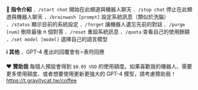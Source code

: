 **🔧 指令介紹**
．`/start chat` 開始在此頻道與機器人聊天
．`/stop chat` 停止在此頻道與機器人聊天
．`/brainwash [prompt]` 設定系統訊息（類似於洗腦）
．`/status` 顯示目前的系統設定
．`/forget` 讓機器人遺忘先前的對話
．`/purge [num]` 刪除最後 n 個對答
．`/reset` 重設系統訊息
．`/quota` 查看自己的使用餘額
．`/set model [model]` 選擇自己的語言模型

**ℹ️ 其他**
．GPT-4 產出的回覆會有⭐表符回應

**❤️ 贊助我**
每個人預設會得到 `$0.05 USD` 的使用額度。如果喜歡我的機器人、需要更多使用額度、或者想要使用更新更強大的 GPT-4 模型，請考慮贊助我！
https://t.gravitycat.tw/coffee
